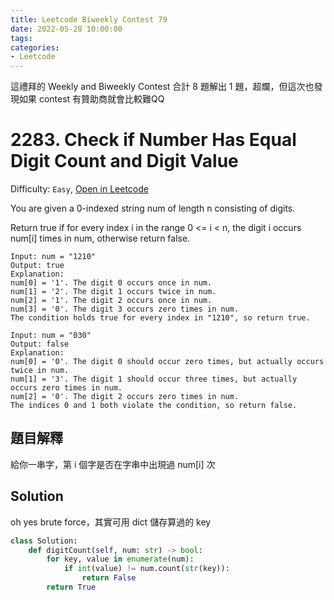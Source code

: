 ```yaml
---
title: Leetcode Biweekly Contest 79
date: 2022-05-28 10:00:00
tags:
categories:
- Leetcode
---
```


這禮拜的 Weekly and Biweekly Contest 合計 8 題解出 1 題，超爛，但這次也發現如果 contest 有贊助商就會比較難QQ

<!-- more -->

# 2283. Check if Number Has Equal Digit Count and Digit Value

Difficulty: `Easy`, [Open in Leetcode](https://leetcode.com/contest/biweekly-contest-79/problems/check-if-number-has-equal-digit-count-and-digit-value/)

You are given a 0-indexed string num of length n consisting of digits.

Return true if for every index i in the range 0 <= i < n, the digit i occurs num[i] times in num, otherwise return false.

```
Input: num = "1210"
Output: true
Explanation:
num[0] = '1'. The digit 0 occurs once in num.
num[1] = '2'. The digit 1 occurs twice in num.
num[2] = '1'. The digit 2 occurs once in num.
num[3] = '0'. The digit 3 occurs zero times in num.
The condition holds true for every index in "1210", so return true.
```
```
Input: num = "030"
Output: false
Explanation:
num[0] = '0'. The digit 0 should occur zero times, but actually occurs twice in num.
num[1] = '3'. The digit 1 should occur three times, but actually occurs zero times in num.
num[2] = '0'. The digit 2 occurs zero times in num.
The indices 0 and 1 both violate the condition, so return false.
```

## 題目解釋

給你一串字，第 i 個字是否在字串中出現過 num[i] 次

## Solution

oh yes brute force，其實可用 dict 儲存算過的 key

```python
class Solution:
    def digitCount(self, num: str) -> bool:
        for key, value in enumerate(num):
            if int(value) != num.count(str(key)):
                return False
        return True
```